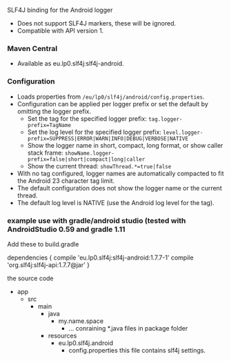 SLF4J binding for the Android logger

* Does not support SLF4J markers, these will be ignored.
* Compatible with API version 1.

### Maven Central

* Available as eu.lp0.slf4j:slf4j-android.

### Configuration

* Loads properties from `/eu/lp0/slf4j/android/config.properties`.
* Configuration can be applied per logger prefix or set the default by omitting the logger prefix.
    * Set the tag for the specified logger prefix:
      `tag.logger-prefix=TagName`
    * Set the log level for the specified logger prefix:
      `level.logger-prefix=SUPPRESS|ERROR|WARN|INFO|DEBUG|VERBOSE|NATIVE`
    * Show the logger name in short, compact, long format, or show caller stack frame:
      `showName.logger-prefix=false|short|compact|long|caller`
    * Show the current thread:
      `showThread.*=true|false`
* With no tag configured, logger names are automatically compacted to fit the Android 23 character tag limit. 
* The default configuration does not show the logger name or the current thread.
* The default log level is NATIVE (use the Android log level for the tag).

### example use with gradle/android studio (tested with AndroidStudio 0.59 and gradle 1.11

Add these to build.gradle

   dependencies {
       compile 'eu.lp0.slf4j:slf4j-android:1.7.7-1'
       compile 'org.slf4j:slf4j-api:1.7.7@jar'
   }

the source code

* app
  * src
    * main
      * java
        * my.name.space
           * ... conraining *.java files in package folder
      * resources
        * eu.lp0.slf4j.android
          * config.properties  this file contains slf4j settings.
   
